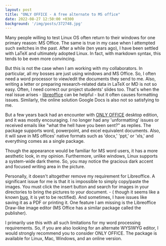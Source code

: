 ```yaml
---
layout: post
title: "ONLY OFFICE - A free alternate to MS office"
date: 2022-08-27 12:50:00 +0300
background: '/img/posts/372748.jpg'
---
```


Many people willing to test Linux OS often return to their windows for one primary reason: MS Office. The same is true in my case when I attempted such switches in the past. After a while (ten years ago), I have been settled with LaTeX and ultimately adopted Linux. In fact, with markdown syntax, this tends to be even more convincing.

But this is not the case when I am working with my collaborators. In particular, all my bosses are just using windows and MS Office. So, I often need a word processor to view/edit the documents they send to me. Also, writing a letter or preparing research-related data in LaTeX or MD is not so easy. Often, I need correct our project students' slides too. That's when the real issue arises - [libreoffice](https://www.libreoffice.org/download/download-libreoffice/) can be helpful - but it often causes formatting issues. Similarly, the online solution Google Docs is also not so satisfying to me.

But a few years back had an encounter with [ONLY OFFICE](https://www.onlyoffice.com/desktop.aspx) desktop edition, and it was mostly encouraging. I no longer had any 'unformatting' issues or received emails like "what the hell have you been sent?" as replies. The package supports word, powerpoint, and excel equivalent documents. Also, it will save in MS offices' native formats such as 'docx,' 'ppt,' or 'xls,' and everything comes as a single package.

Though the appearance would be familiar for MS word users, it has a more aesthetic look, in my opinion. Furthermore, unlike windows, Linux supports a system-wide dark theme. So, you may notice the gracious dark accent and focused writing area in the picture. 

Personally, it doesn't altogether remove my requirement for Libreoffice. A significant issue for me is that it is impossible to simply copy/paste the images. You must click the insert button and search for images in your directories to bring the pictures to your document. - ( though it seems like a known [bug](https://www.reddit.com/r/OnlyOffice/comments/rj2c6j/comment/hpf59e4/), it is yet to be rectified). And sometimes, I have issues like saving it as a PDF or printing it. One feature I am missing is the Libreoffice Draw-like image editor (MS Office has a similar package called the publisher).

I primarily use this with all such limitations for my word processing requirements. So, if you are also looking for an alternate WYSIWYG editor, I would strongly recommend you to consider ONLY OFFICE. The package is available for Linux, Mac, Windows, and an online version.

